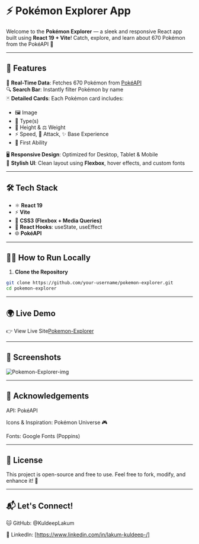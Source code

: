 # ⚡️ Pokémon Explorer App

Welcome to the **Pokémon Explorer** — a sleek and responsive React app built using **React 19 + Vite**!
Catch, explore, and learn about 670 Pokémon from the PokéAPI 🎯

---

## 🚀 Features

🧩 **Real-Time Data**: Fetches 670 Pokémon from [PokéAPI](https://pokeapi.co)  
🔍 **Search Bar**: Instantly filter Pokémon by name  
🃏 **Detailed Cards**: Each Pokémon card includes:
- 🖼️ Image
- 🧬 Type(s)
- 📏 Height & ⚖️ Weight
- ⚡ Speed, 🥊 Attack, ✨ Base Experience
- 🧠 First Ability

🖥️ **Responsive Design**: Optimized for Desktop, Tablet & Mobile  
🎨 **Stylish UI**: Clean layout using **Flexbox**, hover effects, and custom fonts

---

## 🛠️ Tech Stack

- ⚛️ **React 19**
- ⚡ **Vite**
- 🎨 **CSS3 (Flexbox + Media Queries)**
- 🧠 **React Hooks**: useState, useEffect
- 🌐 **PokéAPI**

---

## 🧑‍💻 How to Run Locally

1. **Clone the Repository**  
```bash
git clone https://github.com/your-username/pokemon-explorer.git
cd pokemon-explorer
```
---

## 🌍 Live Demo

👉 View Live Site[Pokemon-Explorer](https://pokemonn-expolorerr.netlify.app/)

---

## 📸 Screenshots

![Pokemon-Explorer-img](https://github.com/user-attachments/assets/8dde2da8-01c2-4222-8d3b-345a5372fd06)

---


## 🙏 Acknowledgements

API: PokéAPI

Icons & Inspiration: Pokémon Universe 🎮

Fonts: Google Fonts (Poppins)

---

## 📃 License
This project is open-source and free to use.
Feel free to fork, modify, and enhance it! 💖

---

## 📬 Let's Connect!

🐱 GitHub: @KuldeepLakum

💼 LinkedIn: [https://www.linkedin.com/in/lakum-kuldeep-/]


